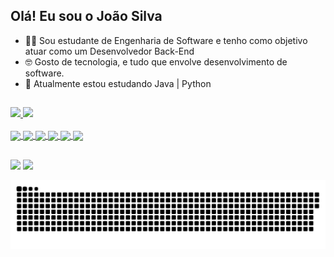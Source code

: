 ## Olá! Eu sou o João Silva

- 👨‍💻 Sou estudante de Engenharia de Software e tenho como objetivo atuar como um Desenvolvedor Back-End
- 🤓 Gosto de tecnologia, e tudo que envolve desenvolvimento de software.
- 🚀 Atualmente estou estudando Java | Python

##


 <div>
  <a href="https://github.com/jpbasilio">
  <img height="150em" src="https://github-readme-stats.vercel.app/api?username=jpbasilio&show_icons=true&theme=dark&include_all_commits=true&count_private=true"/>
  <img height="150em" src="https://github-readme-stats.vercel.app/api/top-langs/?username=jpbasilio&layout=compact&langs_count=7&theme=dark"/>  
</div>
  

  <div style="display: inline_block"><br>
  <img align="center" src="https://img.shields.io/badge/Ruby-CC342D?style=for-the-badge&logo=ruby&logoColor=white">
  <img align="center" src="https://img.shields.io/badge/Java-ED8B00?style=for-the-badge&logo=java&logoColor=white">
  <img align="center" src="https://img.shields.io/badge/C-00599C?style=for-the-badge&logo=c&logoColor=white">
  <img align="center" src="https://img.shields.io/badge/C%2B%2B-00599C?style=for-the-badge&logo=c%2B%2B&logoColor=white">
  <img align="center" src="https://img.shields.io/badge/HTML5-E34F26?style=for-the-badge&logo=html5&logoColor=white">
  <img align="center" src="https://img.shields.io/badge/CSS3-1572B6?style=for-the-badge&logo=css3&logoColor=white">
</div>

##
  <div> 
  <a href = "mailto:jpsilva.basilio@gmail.com"><img src="https://img.shields.io/badge/-Gmail-%23333?style=for-the-badge&logo=gmail&logoColor=white" target="_blank"></a>
  <a href="https://www.linkedin.com/in/jpbasilio-silva" target="_blank"><img src="https://img.shields.io/badge/-LinkedIn-%230077B5?style=for-the-badge&logo=linkedin&logoColor=white" target="_blank"></a>  
</div>
  
  ![Snake animation](https://github.com/jpbasilio/jpbasilio/blob/output/github-contribution-grid-snake.svg)
